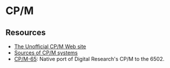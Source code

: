CP/M
====

Resources
---------

 - [The Unofficial CP/M Web site](http://www.cpm.z80.de/)
 - [Sources of CP/M systems](http://www.cpm.z80.de/source.html)
 - [CP/M-65](https://github.com/davidgiven/cpm65):
   Native port of Digital Research's CP/M to the 6502.
